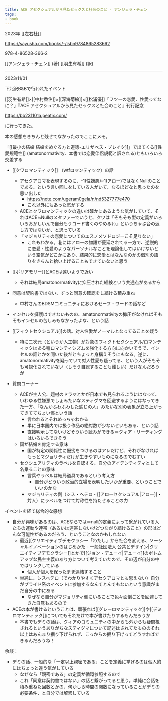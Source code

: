 ```yaml
---
title: ACE アセクシュアルから見たセックスと社会のこと - アンジェラ・チェン
tags:
- book
---
```


2023年 [[左右社]]

https://sayusha.com/books/-/isbn9784865283662

978-4-86528-366-2

[[アンジェラ・チェン]] (著) [[羽生有希]] (訳)

---
2023/11/01

下北沢B&Bで行われたイベント

[[羽生有希]]×[[中村香住]]×[[深海菊絵]]×[[松浦優]]「フツーの恋愛、性愛ってなに？」『ACE アセクシュアルから見たセックスと社会のこと』刊行記念

https://bb231101a.peatix.com/

に行ってきた。

本の感想をきちんと残せてなかったのでここにメモ。

「[[最小の結婚 結婚をめぐる方と道徳-エリザベス・ブレイク]]」で出てくる[[性愛規範性]] (amatonormativity、本書では恋愛伴侶規範と訳される)ともいろいろ交差する

- [[クワロマンティック]] （wtfロマンティック）の話
	- アセクアロマを表現するのに、-1(性嫌悪)~1(アロー)ではなくNullのことである、という言い回しをしている人がいて、なるほどなと思ったのを思い出した
		- https://note.com/ugeram0gela/n/nd5327777e470
		- これ以外にもあった気がする
	- ACEとクワロマンティックの違いは確かにあるような気がしていて、それはACE≒Nullのメタファーでいうと、クワは「そもそも型の定義がいろいろおかしいんで自分もうコード書くのやめるわ」というちゃぶ台の返し方ではないか、と思っている
	- 「マジョリティの恋愛についてのエスノメソドロジーこそ足りない」
		- これもわかる。巷にはアローの物語が蔓延されてる一方で、逆説的に恋愛・性愛のようなパーソナルなことを理論化してはいけないという空気がどこかにあり、結果的に恋愛とはなんなのかの個別の語りをきちんと拾い上げることもできていないと思う
- [[ポリアモリー]]とACEは遠いようで近い
	- それは結局amatonormativityに抑圧された経験という共通点があるから
- 同意は契約書ではない、ずっと同意の確認をし続ける積み重ね
	- 中村さんのBDSMコミュニティにおけるセーフ・ワードの話など
- インセルを擁護はできないものの、amatonormativityの抑圧がなければそもそもインセルの苦しみもなかったよな、という話
- [[フィクトセクシュアル]]の話。対人性愛がノーマルとなってることを疑う
	- 特に二次元（というか人工物）が対象のフィクトセクシュアル/ロマンティックはある種ロマンティシズムを強化する方向に向かいそうで、インセルの話とかを聞いた後だとちょっと身構えそうにもなる。逆に、amatonormativityを疑っていて対人性愛も疑ってる、という人がそもそも可視化されていない（しそう自認することも難しい）だけなんだろうが

- 質問コーナー
	- ACEが主人公、題材のドラマとかが日本でも見られるようにはなって、いわゆる性嫌悪でしょみたいなスティグマを回避するようにはなってきた一方、「なんかふわふわした感じの人」みたいな別の表象が立ち上がってきててちょい怖という話
		- 言われるとそれめっちゃわかる
		- 単に日本国内では扱う作品の絶対数が少ないせいもある、という話
		- 直接明示してないけどそういう読みができる＝クィア・リーディングはいろいろできそう
	- 国が結婚を肯定する意味
		- 国が特定の関係性に優劣をつけるのはアレだけど、それがなければもっとマジョリティだけが生きやすいものになるのでむずい
	- セクシュアリティのラベルを自認する、自分のアイデンティティとして名乗ることの意味
		- 言葉やラベルは結局道具であるという考え方
			- 自分がどういう政治的立場を表明したいかが重要、ということでいいのかな
		- マジョリティの側（シス・ヘテロ・[[アローセクシュアル|アロー]]・対人）にラベルをつけて対称性を持たせることの力

イベントを経て総合的な感想

- 自分が興味があるのは、ACEならでは＝null的定義によって繋がれている人たちの運動や連帯（あるいは連帯しないけどつながり続けること）の形はどんな可能性があるのだろう、ということなのかもしれない
	- 最近[[クリエイティブデモクラシー「わたし」から社会を変える、ソーシャルイノベーションのはじめかた - 一般社団法人 公共とデザイン|クリエイティブデモクラシー]]とかで[[ジョン・デューイ|デューイ]]のボトムアップな民主主義のあり方について考えていたので、その辺が自分の中ではリンクしている
		- 個人が個人を保ったまま連結すること
	- 単純に、シスヘテロ（でわかりやすくアセクアロマとも思えない）自分がプライド系のイベントに参加するなんてとんでもないという意識がまだ自分の中にある
		- なぜなら自分がマジョリティ側にいることで色々面倒ごとを回避してきた自覚もあるので
- ACEの本が書けるということは、頑張れば[[グレーロマンティック]]や[[デミロマンティック]]についてもそれだけで本が書けたりするもんだろうか
	- 本書でもデミの話は、クィアのコミュニティの中からも外からも疑問視されるというありがちなスティグマについて記述はされてたもののそれ以上はあんまり掘り下げられず、こっからの掘り下げってどうすればできるんだろうね！

余談：

- デミの話、一般的な「一定以上親密である」ことを定義に挙げるのは個人的にはちょっと違う気がしている
	- なぜなら「親密である」の定義が循環参照するので
	- これ「同意は契約書ではない」の話と繋がってると思う。単純に会話を積み重ねた回数とかの、何かしら時間の関数になっていることがデミの必要条件、と自分では解釈している